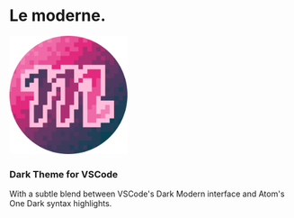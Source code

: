 # Le moderne.
<img src="https://github.com/edgaremy/lemoderne-theme/blob/main/lemoderne.png?raw=true" width="210">

### Dark Theme for VSCode

With a subtle blend between VSCode's Dark Modern interface and Atom's One Dark syntax highlights.

